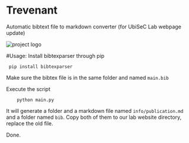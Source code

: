 # Trevenant
Automatic bibtext file to markdown converter (for UbiSeC Lab webpage update) 


![project logo](http://i.v2ex.co/K5s7K30ql.jpeg)

#Usage:
Install bibtexparser through pip

```
 pip install bibtexparser
```

Make sure the bibtex file is in the same folder and named `main.bib`

Execute the script

```
	python main.py
```

It will generate a folder and a markdown file named `info/publication.md` and a folder named `bib`.
Copy both of them to our lab website directory, replace the old file. 

Done.